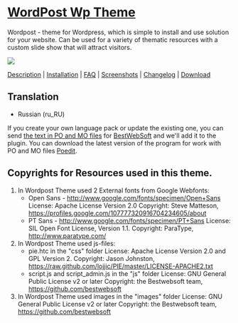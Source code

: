<a href="http://bestwebsoft.com/theme/wordpost/" target=_blank>WordPost Wp Theme</a>
=================

Wordpost - theme for Wordpress, which is simple to install and use solution for your website. Can be used for a variety of thematic resources with a custom slide show that will attract visitors.

<img src="http://bestwebsoft.com/wp-content/uploads/2013/09/wordpost-banner-wp.jpg" />

<a href="http://bestwebsoft.com/products/wordpost/description" target=_blank>Description</a> | 
<a href="http://bestwebsoft.com/products/wordpost/installation" target=_blank>Installation</a> | 
<a href="http://bestwebsoft.com/products/wordpost/faq" target=_blank>FAQ</a> | 
<a href="http://bestwebsoft.com/products/wordpost/screenshots" target=_blank>Screenshots</a> | 
<a href="http://bestwebsoft.com/products/wordpost/changelog" target=_blank>Changelog</a> | 
<a href="http://bestwebsoft.com/products/wordpost/download" target=_blank>Download</a>

Translation
-----------------------------
* Russian (ru_RU)

If you create your own language pack or update the existing one, you can send <a href="http://codex.wordpress.org/Translating_WordPress" target="_blank">the text in PO and MO files</a> for <a href="http://support.bestwebsoft.com" target="_blank">BestWebSoft</a> and we'll add it to the plugin. You can download the latest version of the program for work with PO and MO files <a href="http://www.poedit.net/download.php" target="_blank">Poedit</a>.


Copyrights for Resources used in this theme.
-----------------------------

1. In Wordpost Theme used 2 External fonts from Google Webfonts: 
   	- Open Sans - http://www.google.com/fonts/specimen/Open+Sans
	  License: Apache License Version 2.0
	  Copyright: Steve Matteson, https://profiles.google.com/107777320916704234605/about
	- PT Sans - http://www.google.com/fonts/specimen/PT+Sans
	  License: SIL Open Font License, Version 1.1.
	  Copyright: ParaType, http://www.paratype.com/
2. In Wordpost Theme used js-files:
	- pie.htc in the "css" folder
	  License: Apache License Version 2.0 and GPL Version 2.
	  Copyright: Jason Johnston, https://raw.github.com/lojjic/PIE/master/LICENSE-APACHE2.txt
	- script.js and script_admin.js in the "js" folder 
	  License:  GNU General Public License v2 or later
	  Copyright: the Bestwebsoft team, https://github.com/bestwebsoft
3. In Wordpost Theme used images in the "images" folder 
	  License:  GNU General Public License v2 or later
	  Copyright: the Bestwebsoft team, https://github.com/bestwebsoft
